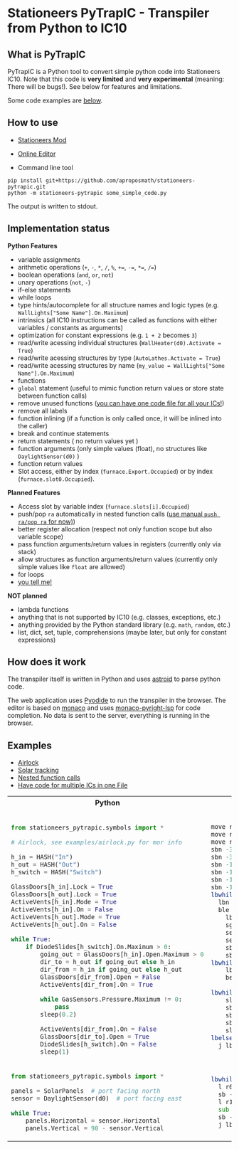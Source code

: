 # Stationeers PyTrapIC - Transpiler from Python to IC10

## What is PyTrapIC

PyTrapIC is a Python tool to convert simple python code into Stationeers IC10. Note that this code is **very limited** and **very experimental** (meaning: There will be bugs!). See below for features and limitations.

Some code examples are [below](#examples).

## How to use

- [Stationeers Mod](mod/README.md)

- [Online Editor](https://aproposmath.github.io/stationeers-pytrapic)

- Command line tool

```
pip install git+https://github.com/aproposmath/stationeers-pytrapic.git
python -m stationeers-pytrapic some_simple_code.py
```

The output is written to stdout.

## Implementation status

**Python Features**

- variable assignments
- arithmetic operations (`+`, `-`, `*`, `/`, `%`, `+=`, `-=`, `*=`, `/=`)
- boolean operations (`and`, `or`, `not`)
- unary operations (`not`, `-`)
- if-else statements
- while loops
- type hints/autocomplete for all structure names and logic types (e.g. `WallLights["Some Name"].On.Maximum`)
- intrinsics (all IC10 instructions can be called as functions with either variables / constants as arguments)
- optimization for constant expressions (e.g. `1 + 2` becomes `3`)
- read/write acessing individual structures (`WallHeater(d0).Activate = True`)
- read/write acessing structures by type (`AutoLathes.Activate = True`)
- read/write acessing structures by name (`my_value = WallLights["Some Name"].On.Maximum`)
- functions
- `global` statement (useful to mimic function return values or store state between function calls)
- remove unused functions ([you can have one code file for all your ICs!](https://aproposmath.github.io/stationeers-pytrapic?fileUrl=https://raw.githubusercontent.com/aproposmath/stationeers-pytrapic/refs/heads/main/examples/one_file_to_rule_them_all.py))
- remove all labels
- function inlining (if a function is only called once, it will be inlined into the caller)
- break and continue statements
- return statements ( no return values yet )
- function arguments (only simple values (float), no structures like `DaylightSensor(d0)` )
- function return values
- Slot access, either by index (`furnace.Export.Occupied`) or by index (`furnace.slot0.Occupied`).

**Planned Features**

- Access slot by variable index (`furnace.slots[i].Occupied`)
- push/pop `ra` automatically in nested function calls ([use manual `push ra/pop ra` for now)](https://aproposmath.github.io/stationeers-pytrapic?fileUrl=https://raw.githubusercontent.com/aproposmath/stationeers-pytrapic/refs/heads/main/examples/nested_function_calls.py))
- better register allocation (respect not only function scope but also variable scope)
- pass function arguments/return values in registers (currently only via stack)
- allow structures as function arguments/return values (currently only simple values like `float` are allowed)
- for loops
- [you tell me!](https://github.com/aproposmath/stationeers-pytrapic/issues/new)

**NOT planned**

- lambda functions
- anything that is not supported by IC10 (e.g. classes, exceptions, etc.)
- anything provided by the Python standard library (e.g. `math`, `random`, etc.)
- list, dict, set, tuple, comprehensions (maybe later, but only for constant expressions)

## How does it work

The transpiler itself is written in Python and uses [astroid](https://pypi.org/project/astroid/) to parse python code.

The web application uses [Pyodide](https://pyodide.org/) to run the transpiler in the browser. The editor is based on [monaco](https://microsoft.github.io/monaco-editor/) and uses [monaco-pyright-lsp](https://github.com/SardineFish/monaco-pyright-lsp) for code completion. No data is sent to the server, everything is running in the browser.

## Examples

- [Airlock](https://aproposmath.github.io/stationeers-pytrapic?fileUrl=https://raw.githubusercontent.com/aproposmath/stationeers-pytrapic/refs/heads/main/examples/airlock.py)
- [Solar tracking](https://aproposmath.github.io/stationeers-pytrapic?fileUrl=https://raw.githubusercontent.com/aproposmath/stationeers-pytrapic/refs/heads/main/examples/solar.py)
- [Nested function calls](https://aproposmath.github.io/stationeers-pytrapic?fileUrl=https://raw.githubusercontent.com/aproposmath/stationeers-pytrapic/refs/heads/main/examples/nested_function_calls.py)
- [Have code for multiple ICs in one File](https://aproposmath.github.io/stationeers-pytrapic?fileUrl=https://raw.githubusercontent.com/aproposmath/stationeers-pytrapic/refs/heads/main/examples/one_file_to_rule_them_all.py)

<table>
<th>Python</th>
<th>IC10</th>

<tr>
<td>

```py

from stationeers_pytrapic.symbols import *

# Airlock, see examples/airlock.py for mor info

h_in = HASH("In")
h_out = HASH("Out")
h_switch = HASH("Switch")

GlassDoors[h_in].Lock = True
GlassDoors[h_out].Lock = True
ActiveVents[h_in].Mode = True
ActiveVents[h_in].On = False
ActiveVents[h_out].Mode = True
ActiveVents[h_out].On = False

while True:
    if DiodeSlides[h_switch].On.Maximum > 0:
        going_out = GlassDoors[h_in].Open.Maximum > 0
        dir_to = h_out if going_out else h_in
        dir_from = h_in if going_out else h_out
        GlassDoors[dir_from].Open = False
        ActiveVents[dir_from].On = True

        while GasSensors.Pressure.Maximum != 0:
            pass
        sleep(0.2)

        ActiveVents[dir_from].On = False
        GlassDoors[dir_to].Open = True
        DiodeSlides[h_switch].On = False
        sleep(1)
```

</td>
<td>

```asm
move r0 HASH("In")
move r1 HASH("Out")
move r2 HASH("Switch")
sbn -324331872 r0 Lock 1
sbn -324331872 r1 Lock 1
sbn -1129453144 r0 Mode 1
sbn -1129453144 r0 On 0
sbn -1129453144 r1 Mode 1
sbn -1129453144 r1 On 0
lbwhile1:
  lbn r3 576516101 r2 On 3
  ble r3 0 lbelse2
    lbn r5 -324331872 r0 Open 3
    sgt r4 r5 0
    select r6 r4 r1 r0
    select r7 r4 r0 r1
    sbn -324331872 r7 Open 0
    sbn -1129453144 r7 On 1
lbwhile9:
    lb r8 -1252983604 Pressure 3
    beq r8 0 lbwhile.end9
      j lbwhile9
lbwhile.end9:
    sleep 0.2
    sbn -1129453144 r7 On 0
    sbn -324331872 r6 Open 1
    sbn 576516101 r2 On 0
    sleep 1
lbelse2:
  j lbwhile1
```

</td>
</tr>
<tr>
<td>

```py
from stationeers_pytrapic.symbols import *

panels = SolarPanels  # port facing north
sensor = DaylightSensor(d0)  # port facing east

while True:
    panels.Horizontal = sensor.Horizontal
    panels.Vertical = 90 - sensor.Vertical
```

</td>
<td>

```asm
lbwhile1:
  l r0 d0 Horizontal
  sb -2045627372 Horizontal r0
  l r1 d0 Vertical
  sub r2 90 r1
  sb -2045627372 Vertical r2
  j lbwhile1
```

</td>
</tr>
</table>
